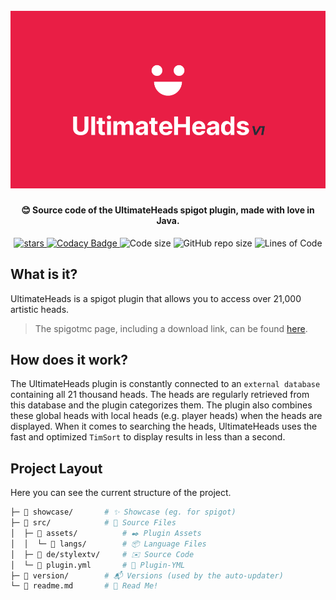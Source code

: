 <h1 align="center">
  <br>
  <img src="https://raw.githubusercontent.com/StylexTV/UltimateHeads/main/showcase/socials/cover.png">
  <br>
</h1>

<h4 align="center">😊 Source code of the UltimateHeads spigot plugin, made with love in Java.</h4>

<p align="center">
  <a href="https://GitHub.com/StylexTV/UltimateHeads/stargazers/">
    <img alt="stars" src="https://img.shields.io/github/stars/StylexTV/UltimateHeads.svg?color=ffdd00"/>
  </a>
  <a href="https://www.codacy.com/manual/noluck942/GSigns?utm_source=github.com&amp;utm_medium=referral&amp;utm_content=StylexTV/GSigns&amp;utm_campaign=Badge_Grade">
    <img alt="Codacy Badge" src="https://app.codacy.com/project/badge/Grade/a33dbb19ff17460d896a7864fececab6"/>
  </a>
  <a>
    <img alt="Code size" src="https://img.shields.io/github/languages/code-size/StylexTV/UltimateHeads.svg"/>
  </a>
  <a>
    <img alt="GitHub repo size" src="https://img.shields.io/github/repo-size/StylexTV/UltimateHeads.svg"/>
  </a>
  <a>
    <img alt="Lines of Code" src="https://tokei.rs/b1/github/StylexTV/UltimateHeads?category=code"/>
  </a>
</p>

## What is it?
UltimateHeads is a spigot plugin that allows you to access over 21,000 artistic heads.
> The spigotmc page, including a download link, can be found [here](https://www.spigotmc.org/resources/%E2%9A%A1-ultimateheads-%E2%9A%A1-an-enormous-head-collection-1-8-8-1-16-4.85797/).

## How does it work?
The UltimateHeads plugin is constantly connected to an `external database` containing all 21 thousand heads. The heads are regularly retrieved from this database and the plugin categorizes them. The plugin also combines these global heads with local heads (e.g. player heads) when the heads are displayed. When it comes to searching the heads, UltimateHeads uses the fast and optimized `TimSort` to display results in less than a second.

## Project Layout
Here you can see the current structure of the project.

```bash
├─ 📂 showcase/       # ✨ Showcase (eg. for spigot)
├─ 📂 src/            # 🌟 Source Files
│  ├─ 📂 assets/          # ✒️ Plugin Assets
│  │  └─ 📂 langs/        # 📦 Language Files
│  ├─ 📂 de/stylextv/     # ✉️ Source Code
│  └─ 📄 plugin.yml       # 📌 Plugin-YML
├─ 📂 version/        # 📬 Versions (used by the auto-updater)
└─ 📃 readme.md       # 📖 Read Me!
```
